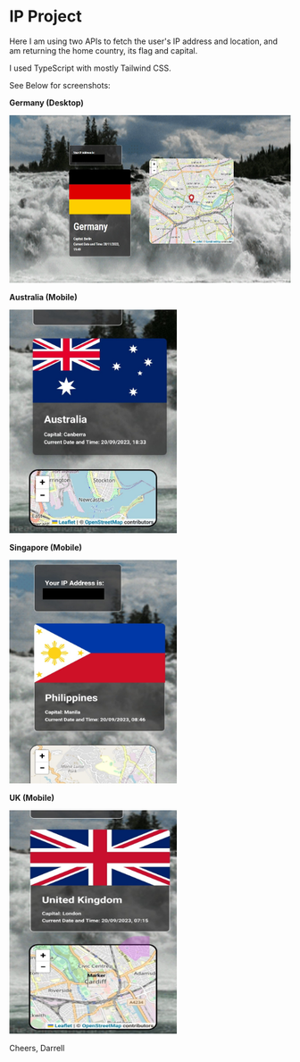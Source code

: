 # IP Project

Here I am using two APIs to fetch the user's IP address and location, and am returning the home country, its flag and capital. 

I used TypeScript with mostly Tailwind CSS.

See Below for screenshots:

**Germany (Desktop)**
<!-- ![Germany](./src/assets/README/Germany.jpg) -->
<img src="./src/assets/README/germany.jpg" alt="Germany" width="600" height="300">

**Australia (Mobile)**
<!-- ![Australia](./src/assets/README/Australia.jpg) -->
<img src="./src/assets/README/Australia.jpg" alt="Australia" width="300" height="400">


**Singapore (Mobile)**
<!-- ![Singapore](./src/assets/README/Singapore.jpg) -->
<img src="./src/assets/README/Singapore.jpg" alt="Singapore" width="300" height="400">


**UK (Mobile)**
<!-- ![UK](./src/assets/README/UK.jpg) -->
<img src="./src/assets/README/UK.jpg" alt="UK" width="300" height="400">

Cheers, Darrell
